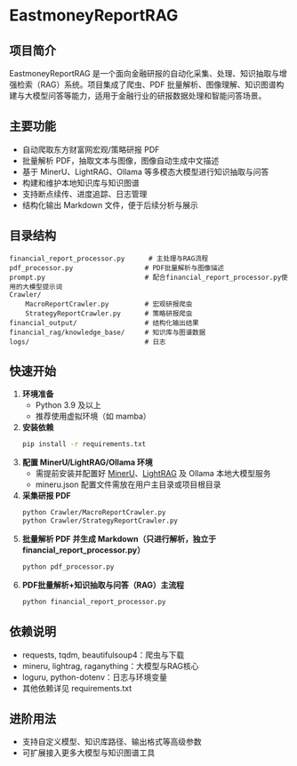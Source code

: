 # EastmoneyReportRAG

## 项目简介
EastmoneyReportRAG 是一个面向金融研报的自动化采集、处理、知识抽取与增强检索（RAG）系统。项目集成了爬虫、PDF 批量解析、图像理解、知识图谱构建与大模型问答等能力，适用于金融行业的研报数据处理和智能问答场景。

## 主要功能
- 自动爬取东方财富网宏观/策略研报 PDF
- 批量解析 PDF，抽取文本与图像，图像自动生成中文描述
- 基于 MinerU、LightRAG、Ollama 等多模态大模型进行知识抽取与问答
- 构建和维护本地知识库与知识图谱
- 支持断点续传、进度追踪、日志管理
- 结构化输出 Markdown 文件，便于后续分析与展示

## 目录结构
```
financial_report_processor.py      # 主处理与RAG流程
pdf_processor.py                  # PDF批量解析与图像描述
prompt.py                         # 配合financial_report_processor.py使用的大模型提示词
Crawler/
    MacroReportCrawler.py         # 宏观研报爬虫
    StrategyReportCrawler.py      # 策略研报爬虫
financial_output/                 # 结构化输出结果
financial_rag/knowledge_base/     # 知识库与图谱数据
logs/                             # 日志
```

## 快速开始
1. **环境准备**
   - Python 3.9 及以上
   - 推荐使用虚拟环境（如 mamba）
2. **安装依赖**
   ```bash
   pip install -r requirements.txt
   ```
3. **配置 MinerU/LightRAG/Ollama 环境**
   - 需提前安装并配置好 [MinerU](https://github.com/OpenDataLab/MinerU)、[LightRAG](https://github.com/HKUDS/LightRAG) 及 Ollama 本地大模型服务
   - mineru.json 配置文件需放在用户主目录或项目根目录
4. **采集研报 PDF**
   ```bash
   python Crawler/MacroReportCrawler.py
   python Crawler/StrategyReportCrawler.py
   ```
5. **批量解析 PDF 并生成 Markdown（只进行解析，独立于financial_report_processor.py）**
   ```bash
   python pdf_processor.py
   ```
6. **PDF批量解析+知识抽取与问答（RAG）主流程**
   ```bash
   python financial_report_processor.py
   ```

## 依赖说明
- requests, tqdm, beautifulsoup4：爬虫与下载
- mineru, lightrag, raganything：大模型与RAG核心
- loguru, python-dotenv：日志与环境变量
- 其他依赖详见 requirements.txt

## 进阶用法
- 支持自定义模型、知识库路径、输出格式等高级参数
- 可扩展接入更多大模型与知识图谱工具
